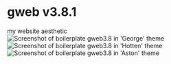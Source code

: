 # gweb v3.8.1
my website aesthetic
![Screenshot of boilerplate gweb3.8 in 'George' theme](img/threepointeightgeorge.png)
![Screenshot of boilerplate gweb3.8 in 'Hotten' theme](img/threepointeighthotten.png)
![Screenshot of boilerplate gweb3.8 in 'Aston' theme](img/threepointeightaston.png)